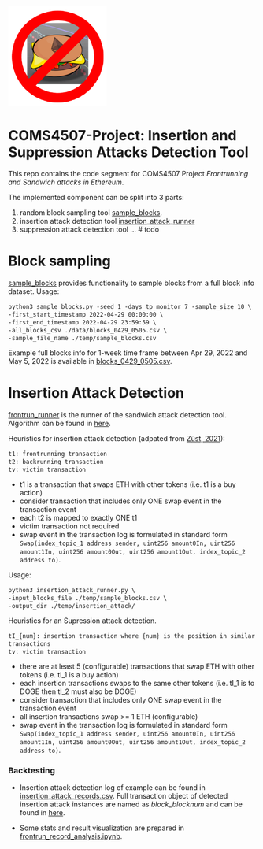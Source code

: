 <img src="./static/sandwich_attack_banned.png" width="200">

# COMS4507-Project: Insertion and Suppression Attacks Detection Tool
 This repo contains the code segment for COMS4507 Project *Frontrunning and Sandwich attacks in Ethereum*.

The implemented component can be split into 3 parts:
1. random block sampling tool [sample_blocks](./sample_blocks.py).
2. insertion attack detection tool [insertion_attack_runner](./insertion_attack_runner.py)
3. suppression attack detection tool ... # todo



# Block sampling
[sample_blocks](./sample_blocks.py) provides functionality to sample blocks from a full block info dataset.
Usage:

```shell
python3 sample_blocks.py -seed 1 -days_tp_monitor 7 -sample_size 10 \
-first_start_timestamp 2022-04-29 00:00:00 \
-first_end_timestamp 2022-04-29 23:59:59 \
-all_blocks_csv ./data/blocks_0429_0505.csv \
-sample_file_name ./temp/sample_blocks.csv
```
Example full blocks info for 1-week time frame between Apr 29, 2022 and May 5, 2022 is available in [blocks_0429_0505.csv](./data/blocks_0429_0505.csv).


# Insertion Attack Detection
[frontrun_runner](./frontrun_runner.py) is the runner of the sandwich attack detection tool.
Algorithm can be found in [here](./utils/frontrun_algorithm.py).


Heuristics for insertion attack detection (adpated from [Züst, 2021](https://pub.tik.ee.ethz.ch/students/2021-FS/BA-2021-07.pdf)):
```
t1: frontrunning transaction
t2: backrunning transaction
tv: victim transaction
```

- t1 is a transaction that swaps ETH with other tokens (i.e. t1 is a buy action)
- consider transaction that includes only ONE swap event in the transaction event
- each t2 is mapped to exactly ONE t1
- victim transaction not required
- swap event in the transaction log is formulated in standard form `Swap(index_topic_1 address sender, uint256 amount0In, uint256 amount1In,
         uint256 amount0Out, uint256 amount1Out, index_topic_2 address to)`.

Usage:

```shell
python3 insertion_attack_runner.py \
-input_blocks_file ./temp/sample_blocks.csv \
-output_dir ./temp/insertion_attack/
```

Heuristics for an Supression attack detection.
```
tI_{num}: insertion transaction where {num} is the position in similar transactions
tv: victim transaction
```
- there are at least 5 (configurable) transactions that swap ETH with other tokens (i.e. tI_1 is a buy action)
- each insertion transactions swaps to the same other tokens (i.e. tI_1 is to DOGE then tI_2 must also be DOGE)
- consider transaction that includes only ONE swap event in the transaction event
- all insertion transactions swap >= 1 ETH (configurable)
- swap event in the transaction log is formulated in standard form `Swap(index_topic_1 address sender, uint256 amount0In, uint256 amount1In,
         uint256 amount0Out, uint256 amount1Out, index_topic_2 address to)`.


### Backtesting
- Insertion attack detection log of example can be found in [insertion_attack_records.csv](temp/insertion_attack/insertion_attack_records.csv).
Full transaction object of detected insertion attack instances are named as *block_blocknum* and can be found in [here](temp/insertion_attack/).

- Some stats and result visualization are prepared in [frontrun_record_analysis.ipynb](./frontrun_record_analysis.ipynb).

